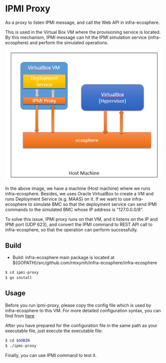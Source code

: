 # IPMI Proxy

As a proxy to listen IPMI message, and call the Web API in infra-ecosphere.

This is used in the Virtual Box VM where the provisioning service is located. By this mechanism, IPMI message can hit the IPMI simulation service (infra-ecosphere) and perform the simulated operations.

![image](https://raw.githubusercontent.com/rmxymh/sandbox/master/documents/infra-ecosphere/ipmi-proxy-architecture.png)

In the above image, we have a machine (Host machine) where we runs infra-ecosphere. Besides, we uses Oracle VirtualBox to create a VM and runs Deployment Service (e.g. MAAS) on it. If we want to use infra-ecosphere to simulate BMC so that the deployment service can send IPMI commands to the simulated BMC whose IP address is "127.0.0.0/8".

To solve this issue, IPMI proxy runs on that VM, and it listens on the IP and IPMI port (UDP 623), and convert the IPMI command to REST API call to infra-ecosphere, so that the operation can perform successfully.

## Build

* Build: infra-ecosphere main package is located at ${GOPATH}/src/github.com/rmxymh/infra-ecosphere/infra-ecosphere 

```sh
$ cd ipmi-proxy
$ go install
```


## Usage

Before you run ipmi-proxy, please copy the config file which is used by infra-ecosphere to this VM. For more detailed configuration syntax, you can find from [here](https://github.com/rmxymh/infra-ecosphere/blob/master/README.md#config-file)

After you have prepared for the configuration file in the same path as your executable file, just execute the executable file:

```sh
$ cd $GOBIN
$ ./ipmi-proxy
```

Finally, you can use IPMI command to test it.